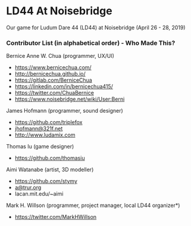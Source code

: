 # LD44 At Noisebridge
Our game for Ludum Dare 44 (LD44) at Noisebridge (April 26 - 28, 2019)

### Contributor List (in alphabetical order) - Who Made This?
Bernice Anne W. Chua (programmer, UX/UI)
- https://www.bernicechua.com/
- http://bernicechua.github.io/
- https://gitlab.com/BerniceChua
- https://linkedin.com/in/bernicechua415/
- https://twitter.com/ChuaBernice
- https://www.noisebridge.net/wiki/User:Berni

James Hofmann (programmer, sound designer)
- https://github.com/triplefox
- jhofmann@321f.net
- http://www.ludamix.com

Thomas Iu (game designer)
- https://github.com/thomasiu

Aimi Watanabe (artist, 3D modeller)
- https://github.com/stymy
- a@trur.org
- lacan.mit.edu/~aimi

Mark H. Willson (programmer, project manager, local LD44 organizer*)
- https://twitter.com/MarkHWillson

